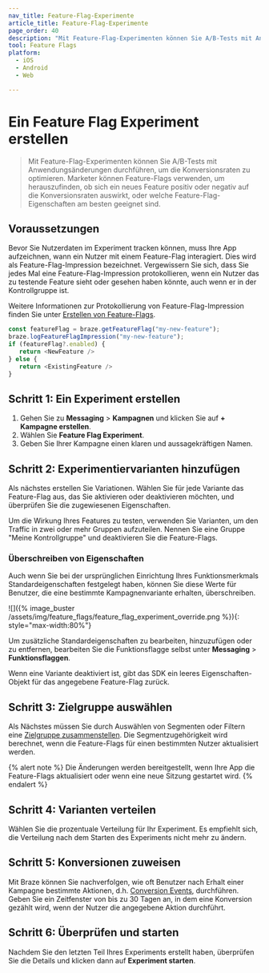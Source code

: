 ```yaml
---
nav_title: Feature-Flag-Experimente
article_title: Feature-Flag-Experimente
page_order: 40
description: "Mit Feature-Flag-Experimenten können Sie A/B-Tests mit Anwendungsänderungen durchführen, um die Konversionsraten zu optimieren."
tool: Feature Flags
platform:
  - iOS
  - Android
  - Web

---
```


# Ein Feature Flag Experiment erstellen

> Mit Feature-Flag-Experimenten können Sie A/B-Tests mit Anwendungsänderungen durchführen, um die Konversionsraten zu optimieren. Marketer können Feature-Flags verwenden, um herauszufinden, ob sich ein neues Feature positiv oder negativ auf die Konversionsraten auswirkt, oder welche Feature-Flag-Eigenschaften am besten geeignet sind.

## Voraussetzungen

Bevor Sie Nutzerdaten im Experiment tracken können, muss Ihre App aufzeichnen, wann ein Nutzer mit einem Feature-Flag interagiert. Dies wird als Feature-Flag-Impression bezeichnet. Vergewissern Sie sich, dass Sie jedes Mal eine Feature-Flag-Impression protokollieren, wenn ein Nutzer das zu testende Feature sieht oder gesehen haben könnte, auch wenn er in der Kontrollgruppe ist.

Weitere Informationen zur Protokollierung von Feature-Flag-Impression finden Sie unter [Erstellen von Feature-Flags]({{site.baseurl}}/developer_guide/platform_wide/feature_flags/create/#impressions).

```javascript
const featureFlag = braze.getFeatureFlag("my-new-feature");
braze.logFeatureFlagImpression("my-new-feature");
if (featureFlag?.enabled) {
   return <NewFeature />
} else {
   return <ExistingFeature />
}

```

## Schritt 1: Ein Experiment erstellen

1. Gehen Sie zu **Messaging** > **Kampagnen** und klicken Sie auf **\+ Kampagne erstellen**.
2. Wählen Sie **Feature Flag Experiment**.
3. Geben Sie Ihrer Kampagne einen klaren und aussagekräftigen Namen.

## Schritt 2: Experimentiervarianten hinzufügen

Als nächstes erstellen Sie Variationen. Wählen Sie für jede Variante das Feature-Flag aus, das Sie aktivieren oder deaktivieren möchten, und überprüfen Sie die zugewiesenen Eigenschaften.

Um die Wirkung Ihres Features zu testen, verwenden Sie Varianten, um den Traffic in zwei oder mehr Gruppen aufzuteilen. Nennen Sie eine Gruppe "Meine Kontrollgruppe" und deaktivieren Sie die Feature-Flags.

### Überschreiben von Eigenschaften

Auch wenn Sie bei der ursprünglichen Einrichtung Ihres Funktionsmerkmals Standardeigenschaften festgelegt haben, können Sie diese Werte für Benutzer, die eine bestimmte Kampagnenvariante erhalten, überschreiben.

![]({% image_buster /assets/img/feature_flags/feature_flag_experiment_override.png %}){: style="max-width:80%"}

Um zusätzliche Standardeigenschaften zu bearbeiten, hinzuzufügen oder zu entfernen, bearbeiten Sie die Funktionsflagge selbst unter **Messaging** > **Funktionsflaggen**.

Wenn eine Variante deaktiviert ist, gibt das SDK ein leeres Eigenschaften-Objekt für das angegebene Feature-Flag zurück. 

## Schritt 3: Zielgruppe auswählen

Als Nächstes müssen Sie durch Auswählen von Segmenten oder Filtern eine [Zielgruppe zusammenstellen]({{site.baseurl}}/user_guide/engagement_tools/campaigns/building_campaigns/targeting_users/). Die Segmentzugehörigkeit wird berechnet, wenn die Feature-Flags für einen bestimmten Nutzer aktualisiert werden.

{% alert note %}
Die Änderungen werden bereitgestellt, wenn Ihre App die Feature-Flags aktualisiert oder wenn eine neue Sitzung gestartet wird.
{% endalert %}

## Schritt 4: Varianten verteilen

Wählen Sie die prozentuale Verteilung für Ihr Experiment. Es empfiehlt sich, die Verteilung nach dem Starten des Experiments nicht mehr zu ändern.

## Schritt 5: Konversionen zuweisen

Mit Braze können Sie nachverfolgen, wie oft Benutzer nach Erhalt einer Kampagne bestimmte Aktionen, d.h. [Conversion Events]({{site.baseurl}}/user_guide/engagement_tools/campaigns/building_campaigns/conversion_events/), durchführen. Geben Sie ein Zeitfenster von bis zu 30 Tagen an, in dem eine Konversion gezählt wird, wenn der Nutzer die angegebene Aktion durchführt.

## Schritt 6: Überprüfen und starten

Nachdem Sie den letzten Teil Ihres Experiments erstellt haben, überprüfen Sie die Details und klicken dann auf **Experiment starten**.



